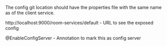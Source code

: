 The config git location should have the properties file with the same name as 
of the client service.

http://localhost:9000/room-services/default - URL to see the exposed config

@EnableConfigServer - Annotation to mark this as config server